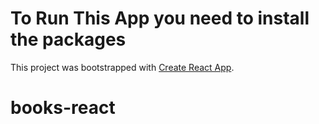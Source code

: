# To Run This App you need to install the packages

This project was bootstrapped with [Create React App](https://github.com/facebook/create-react-app).
# books-react

